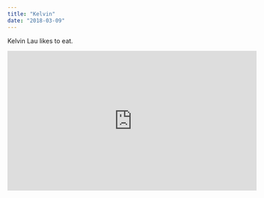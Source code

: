 ```yaml
---
title: "Kelvin"
date: "2018-03-09"
---
```


Kelvin Lau likes to eat.

<iframe width="560" height="315" src="https://www.youtube.com/embed/4n0xNbfJLR8" frameborder="0" allowfullscreen></iframe>
